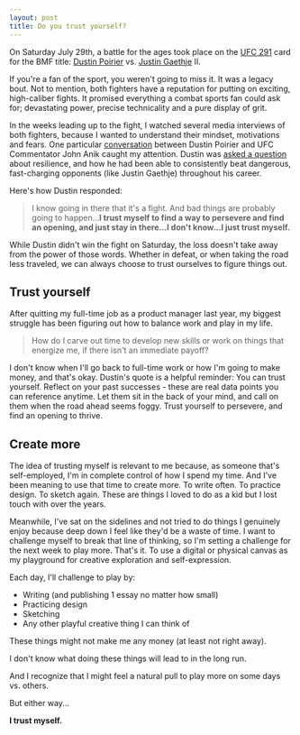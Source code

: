 ```yaml
---
layout: post
title: Do you trust yourself?
---
```


On Saturday July 29th, a battle for the ages took place on the [UFC 291](https://www.ufc.com/event/ufc-291) card for the BMF title: [Dustin Poirier](https://en.wikipedia.org/wiki/Dustin_Poirier) vs. [Justin Gaethje](https://en.wikipedia.org/wiki/Justin_Gaethje) II.

If you're a fan of the sport, you weren't going to miss it. It was a legacy bout. Not to mention, both fighters have a reputation for putting on exciting, high-caliber fights. It promised everything a combat sports fan could ask for; devastating power, precise technicality and a pure display of grit.

In the weeks leading up to the fight, I watched several media interviews of both fighters, because I wanted to understand their mindset, motivations and fears. One particular [conversation](https://youtu.be/PNPYvBc4CKA) between Dustin Poirier and UFC Commentator John Anik caught my attention. Dustin was [asked a question](https://youtu.be/PNPYvBc4CKA?t=138) about resilience, and how he had been able to consistently beat dangerous, fast-charging opponents (like Justin Gaethje) throughout his career.

Here's how Dustin responded:

> I know going in there that it's a fight. And bad things are probably going to happen...**I trust myself to find a way to persevere and find an opening, and just stay in there...I don't know...I just trust myself.**

While Dustin didn't win the fight on Saturday, the loss doesn't take away from the power of those words. Whether in defeat, or when taking the road less traveled, we can always choose to trust ourselves to figure things out.

## Trust yourself

After quitting my full-time job as a product manager last year, my biggest struggle has been figuring out how to balance work and play in my life.

> How do I carve out time to develop new skills or work on things that energize me, if there isn't an immediate payoff?

I don't know when I'll go back to full-time work or how I'm going to make money, and that's okay. Dustin's quote is a helpful reminder: You can trust yourself. Reflect on your past successes - these are real data points you can reference anytime. Let them sit in the back of your mind, and call on them when the road ahead seems foggy. Trust yourself to persevere, and find an opening to thrive.

## Create more

The idea of trusting myself is relevant to me because, as someone that's self-employed, I'm in complete control of how I spend my time. And I've been meaning to use that time to create more. To write often. To practice design. To sketch again. These are things I loved to do as a kid but I lost touch with over the years.

Meanwhile, I've sat on the sidelines and not tried to do things I genuinely enjoy because deep down I feel like they'd be a waste of time. I want to challenge myself to break that line of thinking, so I'm setting a challenge for the next week to play more. That's it. To use a digital or physical canvas as my playground for creative exploration and self-expression.

Each day, I'll challenge to play by:
- Writing (and publishing 1 essay no matter how small)
- Practicing design
- Sketching
- Any other playful creative thing I can think of

These things might not make me any money (at least not right away).

I don't know what doing these things will lead to in the long run.

And I recognize that I might feel a natural pull to play more on some days vs. others.

But either way...

**I trust myself.**
